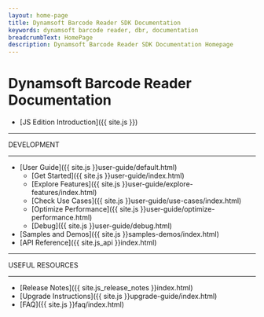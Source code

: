 ```yaml
---
layout: home-page
title: Dynamsoft Barcode Reader SDK Documentation
keywords: dynamsoft barcode reader, dbr, documentation
breadcrumbText: HomePage
description: Dynamsoft Barcode Reader SDK Documentation Homepage
---
```


# Dynamsoft Barcode Reader Documentation

* [JS Edition Introduction]({{ site.js }})

<hr>
DEVELOPMENT
<hr>

* [User Guide]({{ site.js }}user-guide/default.html)
  * [Get Started]({{ site.js }}user-guide/index.html)
  * [Explore Features]({{ site.js }}user-guide/explore-features/index.html)
  * [Check Use Cases]({{ site.js }}user-guide/use-cases/index.html)
  * [Optimize Performance]({{ site.js }}user-guide/optimize-performance.html)
  * [Debug]({{ site.js }}user-guide/debug.html)
* [Samples and Demos]({{ site.js }}samples-demos/index.html)
* [API Reference]({{ site.js_api }}index.html)

<hr>
USEFUL RESOURCES
<hr>

* [Release Notes]({{ site.js_release_notes }}index.html)
* [Upgrade Instructions]({{ site.js }}upgrade-guide/index.html)
* [FAQ]({{ site.js }}faq/index.html)
